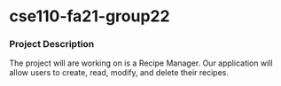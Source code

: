 # cse110-fa21-group22

### Project Description

The project will are working on is a Recipe Manager. Our application will allow users to create, read, modify, and delete their recipes.
